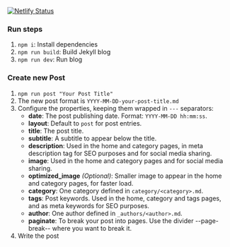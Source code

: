 [![Netlify Status](https://api.netlify.com/api/v1/badges/38ae83e3-75f3-4f94-8611-283c580b9ac0/deploy-status)](https://app.netlify.com/sites/malkomich/deploys)

### Run steps

1. `npm i`: Install dependencies
2. `npm run build`: Build Jekyll blog
3. `npm run dev`: Run blog

### Create new Post

1. `npm run post "Your Post Title"`
2. The new post format is `YYYY-MM-DD-your-post-title.md`
3. Configure the properties, keeping them wrapped in `---` separators:
    * **date**: The post publishing date. Format: `YYYY-MM-DD hh:mm:ss`.
    * **layout**: Default to `post` for post entries.
    * **title**: The post title.
    * **subtitle**: A subtitle to appear below the title.
    * **description**: Used in the home and category pages, in meta description tag for SEO purposes and for social media sharing.
    * **image**: Used in the home and category pages and for social media sharing.
    * **optimized_image** _(Optional)_: Smaller image to appear in the home and category pages, for faster load.
    * **category**: One category defined in `category/<category>.md`.
    * **tags**: Post keywords. Used in the home, category and tags pages, and as meta keywords for SEO purposes.
    * **author**: One author defined in `_authors/<author>.md`.
    * **paginate**: To break your post into pages. Use the divider --page-break-- where you want to break it.
4. Write the post
